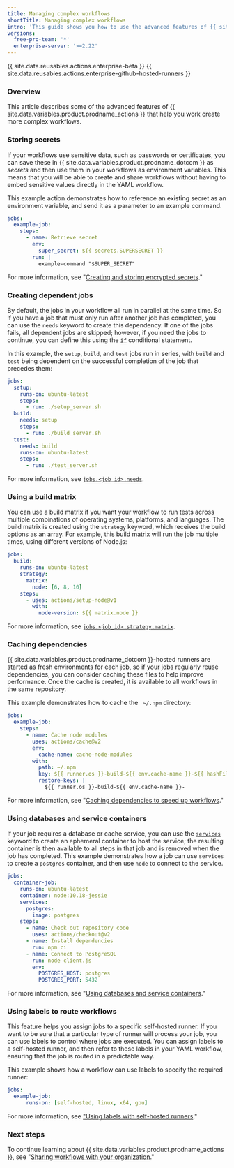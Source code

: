 ```yaml
---
title: Managing complex workflows
shortTitle: Managing complex workflows
intro: 'This guide shows you how to use the advanced features of {{ site.data.variables.product.prodname_actions }}, with secret management, dependent jobs, caching, build matrices, and labels.'
versions:
  free-pro-team: '*'
  enterprise-server: '>=2.22'
---
```


{{ site.data.reusables.actions.enterprise-beta }}
{{ site.data.reusables.actions.enterprise-github-hosted-runners }}

### Overview

This article describes some of the advanced features of {{ site.data.variables.product.prodname_actions }} that help you work create more complex workflows. 

### Storing secrets

If your workflows use sensitive data, such as passwords or certificates, you can save these in {{ site.data.variables.product.prodname_dotcom }} as _secrets_ and then use them in your workflows as environment variables. This means that you will be able to create and share workflows without having to embed sensitive values directly in the YAML workflow. 

This example action demonstrates how to reference an existing secret as an environment variable, and send it as a parameter to an example command.

```yaml
jobs:
  example-job:
    steps:
      - name: Retrieve secret
        env:
          super_secret: ${{ secrets.SUPERSECRET }}
        run: |
          example-command "$SUPER_SECRET"
```

For more information, see "[Creating and storing encrypted secrets](/actions/configuring-and-managing-workflows/creating-and-storing-encrypted-secrets)."

### Creating dependent jobs

By default, the jobs in your workflow all run in parallel at the same time. So if you have a job that must only run after another job has completed, you can use the `needs` keyword to create this dependency. If one of the jobs fails, all dependent jobs are skipped; however, if you need the jobs to continue, you can define this using the [`if`](/actions/reference/workflow-syntax-for-github-actions#jobsjob_idif) conditional statement.

In this example, the `setup`, `build`, and `test` jobs run in series, with `build` and `test` being dependent on the successful completion of the job that precedes them:

```yaml
jobs:
  setup:
    runs-on: ubuntu-latest
    steps:
      - run: ./setup_server.sh
  build:
    needs: setup
    steps:
      - run: ./build_server.sh
  test:
    needs: build
    runs-on: ubuntu-latest
    steps:
      - run: ./test_server.sh 
```

For more information, see [`jobs.<job_id>.needs`](/actions/reference/workflow-syntax-for-github-actions#jobsjob_idneeds).

### Using a build matrix

You can use a build matrix if you want your workflow to run tests across multiple combinations of operating systems, platforms, and languages. The build matrix is created using the `strategy` keyword, which receives the build options as an array. For example, this build matrix will run the job multiple times, using different versions of Node.js:

```yaml
jobs:
  build:
    runs-on: ubuntu-latest
    strategy:
      matrix:
        node: [6, 8, 10]
    steps:
      - uses: actions/setup-node@v1
        with:
          node-version: ${{ matrix.node }}
```

For more information, see [`jobs.<job_id>.strategy.matrix`](/actions/reference/workflow-syntax-for-github-actions#jobsjob_idstrategymatrix).

### Caching dependencies

{{ site.data.variables.product.prodname_dotcom }}-hosted runners are started as fresh environments for each job, so if your jobs regularly reuse dependencies, you can consider caching these files to help improve performance. Once the cache is created, it is available to all workflows in the same repository. 

This example demonstrates how to cache the ` ~/.npm` directory:

```yaml
jobs:
  example-job:
    steps:
      - name: Cache node modules
        uses: actions/cache@v2
        env:
          cache-name: cache-node-modules
        with:
          path: ~/.npm
          key: ${{ runner.os }}-build-${{ env.cache-name }}-${{ hashFiles('**/package-lock.json') }}
          restore-keys: |
            ${{ runner.os }}-build-${{ env.cache-name }}-
```

For more information, see "[Caching dependencies to speed up workflows](/actions/configuring-and-managing-workflows/caching-dependencies-to-speed-up-workflows)."

### Using databases and service containers

If your job requires a database or cache service, you can use the [`services`](/actions/reference/workflow-syntax-for-github-actions#jobsjob_idservices) keyword to create an ephemeral container to host the service; the resulting container is then available to all steps in that job and is removed when the job has completed. This example demonstrates how a job can use `services` to create a `postgres` container, and then use `node` to connect to the service.

```yaml
jobs:
  container-job:
    runs-on: ubuntu-latest
    container: node:10.18-jessie
    services:
      postgres:
        image: postgres
    steps:
      - name: Check out repository code
        uses: actions/checkout@v2
      - name: Install dependencies
        run: npm ci
      - name: Connect to PostgreSQL
        run: node client.js
        env:
          POSTGRES_HOST: postgres
          POSTGRES_PORT: 5432
```

For more information, see "[Using databases and service containers](/actions/configuring-and-managing-workflows/using-databases-and-service-containers)."

### Using labels to route workflows

This feature helps you assign jobs to a specific self-hosted runner. If you want to be sure that a particular type of runner will process your job, you can use labels to control where jobs are executed. You can assign labels to a self-hosted runner, and then refer to these labels in your YAML workflow, ensuring that the job is routed in a predictable way. 

This example shows how a workflow can use labels to specify the required runner:

```yaml
jobs:
  example-job:
      runs-on: [self-hosted, linux, x64, gpu]
```

For more information, see  ["Using labels with self-hosted runners](/actions/hosting-your-own-runners/using-labels-with-self-hosted-runners)."

### Next steps

To continue learning about {{ site.data.variables.product.prodname_actions }}, see "[Sharing workflows with your organization](/actions/learn-github-actions/sharing-workflows-with-your-organization)."
